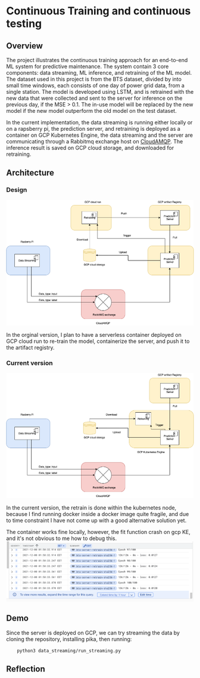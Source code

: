 # Continuous Training and continuous testing
## Overview
The project illustrates the continuous training approach for an end-to-end ML system for predictive maintenance. The system contain 3 core components: data streaming, ML inference, and retraining of the ML model. The dataset used in this project is from the BTS dataset, divided by into small time windows, each consists of one day of power grid data, from a single station. The model is developed using LSTM, and is retrained with the new data that were collected and sent to the server for inference on the previous day, if the MSE > 0.1. The in-use model will be replaced by the new model if the new model outperform the old model on the test dataset.

In the current implementation, the data streaming is running either locally or on a rapsberry pi, the prediction server, and retraining is deployed as a container on GCP Kubernetes Engine, the data streaming and the server are communicating through a Rabbitmq exchange host on [CloudAMQP](https://www.cloudamqp.com/). The inference result is saved on GCP cloud storage, and downloaded for retraining.

## Architecture
### Design
![The original design](./figures/Original_design.drawio.png)

In the orginal version, I plan to have a serverless container deployed on GCP cloud run to re-train the model, containerize the server, and push it to the artifact registry.

### Current version
![The current design](./figures/Current_version.drawio.png)

In the current version, the retrain is done within the kubernetes node, because I find running docker inside a docker image quite fragile, and due to time constraint I have not come up with a good alternative solution yet.

The container works fine locally, however, the fit function crash on gcp KE, and it's not obvious to me how to debug this.
![Fit function crash](./figures/crash-fit-function.png)
## Demo
Since the server is deployed on GCP, we can try streaming the data by cloning the repository, installing pika, then running:
```
    python3 data_streaming/run_streaming.py
```

## Reflection

